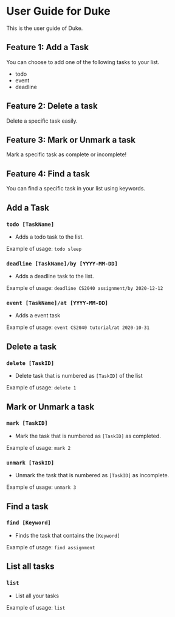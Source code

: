 # User Guide for Duke 

This is the user guide of Duke.

## Feature 1: Add a Task 

You can choose to add one of the following tasks to your list.

- todo 
- event 
- deadline 

## Feature 2: Delete a task

Delete a specific task easily. 

## Feature 3: Mark or Unmark a task

Mark a specific task as complete or incomplete! 

## Feature 4: Find a task 

You can find a specific task in your list using keywords.

## Add a Task

### `todo [TaskName]` 
- Adds a todo task to the list.

Example of usage:
`todo sleep`


### `deadline [TaskName]/by [YYYY-MM-DD]` 
- Adds a deadline task to the list.

Example of usage:
`deadline CS2040 assignment/by 2020-12-12`


### `event [TaskName]/at [YYYY-MM-DD]` 
- Adds a event task

Example of usage:
`event CS2040 tutorial/at 2020-10-31`

## Delete a task

### `delete [TaskID]`
- Delete task that is numbered as `[TaskID]` of the list

Example of usage:
`delete 1`

## Mark or Unmark a task

### `mark [TaskID]` 
- Mark the task that is numbered as `[TaskID]` as completed.

Example of usage:
`mark 2`

### `unmark [TaskID]`

- Unmark the task that is numbered as `[TaskID]` as incomplete.

Example of usage:
`unmark 3`

## Find a task

### `find [Keyword]` 
- Finds the task that contains the `[Keyword]` 

Example of usage:
`find assignment`

## List all tasks

### `list` 
- List all your tasks

Example of usage:
`list`
